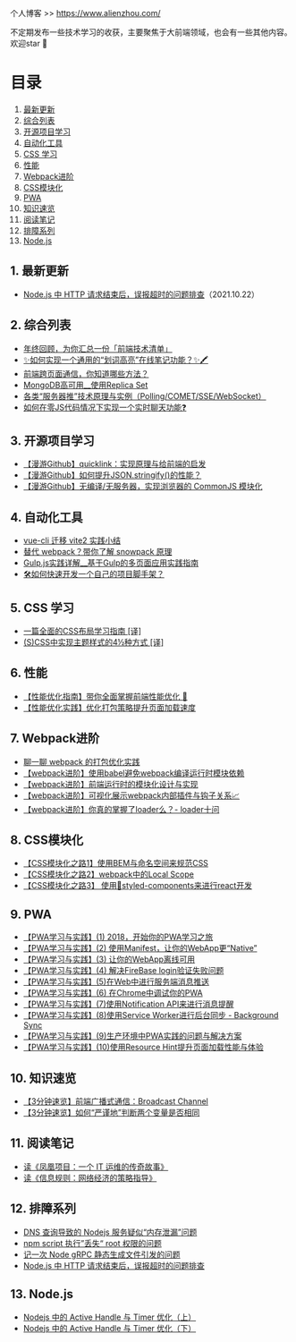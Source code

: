 个人博客 >> https://www.alienzhou.com/

不定期发布一些技术学习的收获，主要聚焦于大前端领域，也会有一些其他内容。欢迎star 🌟

# 目录

<!-- vscode-markdown-toc -->
1. [最新更新](#)
2. [综合列表](#-1)
3. [开源项目学习](#-1)
4. [自动化工具](#-1)
5. [CSS 学习](#CSS)
6. [性能](#-1)
7. [Webpack进阶](#Webpack)
8. [CSS模块化](#CSS-1)
9. [PWA](#PWA)
10. [知识速览](#-1)
11. [阅读笔记](#reading)
12. [排障系列](#troubleshooting)
13. [Node.js](#nodejs)

<!-- vscode-markdown-toc-config
	numbering=true
	autoSave=true
	/vscode-markdown-toc-config -->
<!-- /vscode-markdown-toc -->

##  1. <a name=''></a>最新更新

- [Node.js 中 HTTP 请求结束后，误报超时的问题排查](https://github.com/alienzhou/blog/issues/58)（2021.10.22）

##  2. <a name='-1'></a>综合列表

- [年终回顾，为你汇总一份「前端技术清单」](https://www.alienzhou.com/2018/11/13/frontend-tech-list/)
- [✨如何实现一个通用的“划词高亮”在线笔记功能？✨🖍️](https://www.alienzhou.com/2019/04/21/web-note-highlight-in-js/)
- [前端跨页面通信，你知道哪些方法？](https://www.alienzhou.com/2019/04/01/cross-tab-communication-in-frontend/)
- [MongoDB高可用__使用Replica Set](https://www.alienzhou.com/2018/05/03/mongodb-replica-set/)
- [各类“服务器推”技术原理与实例（Polling/COMET/SSE/WebSocket）](https://www.alienzhou.com/2018/06/08/server-push-methods/)
- [如何在零JS代码情况下实现一个实时聊天功能❓](https://www.alienzhou.com/2019/05/20/css-only-chat/)

##  3. <a name='-1'></a>开源项目学习

- [【漫游Github】quicklink：实现原理与给前端的启发](https://www.alienzhou.com/2018/12/25/quicklink-implementation-and-gotcha/)
- [【漫游Github】如何提升JSON.stringify()的性能？](https://www.alienzhou.com/2019/06/05/how-to-improve-json-stringify-performance/)
- [【漫游Github】无编译/无服务器，实现浏览器的 CommonJS 模块化](https://www.alienzhou.com/2020/01/10/commonjs-without-build-and-server/)

##  4. <a name='-1'></a>自动化工具

- [vue-cli 迁移 vite2 实践小结](https://github.com/alienzhou/blog/issues/45)
- [替代 webpack？带你了解 snowpack 原理](https://www.alienzhou.com/2020/06/18/how-snowpack-works/)
- [Gulp.js实践详解__基于Gulp的多页面应用实践指南](https://www.alienzhou.com/2017/10/15/mpa-based-on-gulp-in-action/)
- [🛠如何快速开发一个自己的项目脚手架？](https://www.alienzhou.com/2019/05/17/how-to-make-your-own-scaffold/)

##  5. <a name='CSS'></a>CSS 学习

- [一篇全面的CSS布局学习指南 [译]](https://www.alienzhou.com/2018/07/07/css-layout-guide/)
- [(S)CSS中实现主题样式的4½种方式 [译]](https://www.alienzhou.com/2018/12/12/css-theming-methods/)

##  6. <a name='-1'></a>性能

- [【性能优化指南】带你全面掌握前端性能优化 🚀](https://www.alienzhou.com/2019/08/08/fe-performance-journey/)
- [【性能优化实践】优化打包策略提升页面加载速度](https://www.alienzhou.com/2018/05/05/optimize-packing-to-speed-up/)

##  7. <a name='Webpack'></a>Webpack进阶

- [聊一聊 webpack 的打包优化实践](https://www.alienzhou.com/2020/03/28/improvement-in-webpack/)
- [【webpack进阶】使用babel避免webpack编译运行时模块依赖](https://www.alienzhou.com/2018/08/19/webpack-babel-transform/)
- [【webpack进阶】前端运行时的模块化设计与实现](https://www.alienzhou.com/2018/08/27/webpack-module-runtime/)
- [【webpack进阶】可视化展示webpack内部插件与钩子关系📈](https://www.alienzhou.com/2018/09/30/webpack-plugin-hooks-visualization/)
- [【webpack进阶】你真的掌握了loader么？- loader十问](https://www.alienzhou.com/2018/10/14/webpack-loader-in-deep/)

##  8. <a name='CSS-1'></a>CSS模块化

- [【CSS模块化之路1】使用BEM与命名空间来规范CSS](https://www.alienzhou.com/2018/06/13/css-modular-guide-1/)
- [【CSS模块化之路2】webpack中的Local Scope](https://www.alienzhou.com/2018/06/15/css-modular-guide-2/)
- [【CSS模块化之路3】 使用💅styled-components来进行react开发](https://www.alienzhou.com/2018/06/15/css-modular-guide-3/)

##  9. <a name='PWA'></a>PWA

- [【PWA学习与实践】(1) 2018，开始你的PWA学习之旅](https://www.alienzhou.com/2018/04/07/pwa-1/)
- [【PWA学习与实践】(2) 使用Manifest，让你的WebApp更“Native”](https://www.alienzhou.com/2018/04/07/pwa-2/)
- [【PWA学习与实践】(3) 让你的WebApp离线可用](https://www.alienzhou.com/2018/04/08/pwa-3/)
- [【PWA学习与实践】(4) 解决FireBase login验证失败问题](https://www.alienzhou.com/2018/04/10/pwa-4/)
- [【PWA学习与实践】(5)在Web中进行服务端消息推送](https://www.alienzhou.com/2018/04/14/pwa-5/)
- [【PWA学习与实践】(6) 在Chrome中调试你的PWA](https://www.alienzhou.com/2018/05/01/pwa-6/)
- [【PWA学习与实践】(7)使用Notification API来进行消息提醒](https://www.alienzhou.com/2018/05/01/pwa-7/)
- [【PWA学习与实践】(8)使用Service Worker进行后台同步 - Background Sync](https://www.alienzhou.com/2018/05/14/pwa-8/)
- [【PWA学习与实践】(9)生产环境中PWA实践的问题与解决方案](https://www.alienzhou.com/2018/05/26/pwa-9/)
- [【PWA学习与实践】(10)使用Resource Hint提升页面加载性能与体验](https://www.alienzhou.com/2018/07/23/pwa-10/)

##  10. <a name='-1'></a>知识速览

- [【3分钟速览】前端广播式通信：Broadcast Channel ](https://www.alienzhou.com/2019/04/01/broadcast-channel/)
- [【3分钟速览】如何“严谨地”判断两个变量是否相同](https://www.alienzhou.com/2020/01/08/a-robust-equality-operation/)

##  11. <a name='reading'></a>阅读笔记

- [读《凤凰项目：一个 IT 运维的传奇故事》](https://www.alienzhou.com/2020/02/23/the-phoenix-project/)
- [读《信息规则：网络经济的策略指导》](https://www.alienzhou.com/2020/03/02/a-strategic-guide-to-the-network-economy/)

##  12. <a name='troubleshooting'></a>排障系列

- [DNS 查询导致的 Nodejs 服务疑似“内存泄漏”问题](https://github.com/alienzhou/blog/issues/49)
- [npm script 执行”丢失“ root 权限的问题](https://github.com/alienzhou/blog/issues/48)
- [记一次 Node gRPC 静态生成文件引发的问题](https://github.com/alienzhou/blog/issues/47)
- [Node.js 中 HTTP 请求结束后，误报超时的问题排查](https://github.com/alienzhou/blog/issues/58)

##  13. <a name='nodejs'></a>Node.js

- [Nodejs 中的 Active Handle 与 Timer 优化（上）](https://github.com/alienzhou/blog/issues/54)
- [Nodejs 中的 Active Handle 与 Timer 优化（下）](https://github.com/alienzhou/blog/issues/55)
